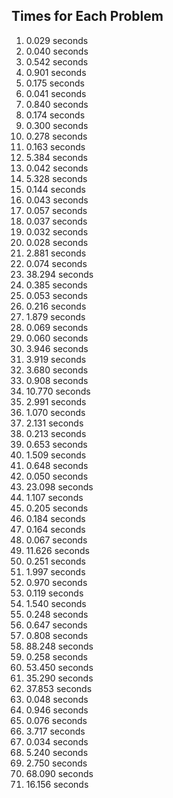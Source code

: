 ## Times for Each Problem

1.  0.029 seconds
2.  0.040 seconds
3.  0.542 seconds
4.  0.901 seconds
5.  0.175 seconds
6.  0.041 seconds
7.  0.840 seconds
8.  0.174 seconds
9.  0.300 seconds
10.  0.278 seconds
11.  0.163 seconds
12.  5.384 seconds
13.  0.042 seconds
14.  5.328 seconds
15.  0.144 seconds
16.  0.043 seconds
17.  0.057 seconds
18.  0.037 seconds
19.  0.032 seconds
20.  0.028 seconds
21.  2.881 seconds
22.  0.074 seconds
23.  38.294 seconds
24.  0.385 seconds
25.  0.053 seconds
26.  0.216 seconds
27.  1.879 seconds
28.  0.069 seconds
29.  0.060 seconds
30.  3.946 seconds
31.  3.919 seconds
32.  3.680 seconds
33.  0.908 seconds
34.  10.770 seconds
35.  2.991 seconds
36.  1.070 seconds
37.  2.131 seconds
38.  0.213 seconds
39.  0.653 seconds
40.  1.509 seconds
41.  0.648 seconds
42.  0.050 seconds
43.  23.098 seconds
44.  1.107 seconds
45.  0.205 seconds
46.  0.184 seconds
47.  0.164 seconds
48.  0.067 seconds
49.  11.626 seconds
50.  0.251 seconds
51.  1.997 seconds
52.  0.970 seconds
53.  0.119 seconds
54.  1.540 seconds
55.  0.248 seconds
56.  0.647 seconds
57.  0.808 seconds
58.  88.248 seconds
59.  0.258 seconds
60.  53.450 seconds
61.  35.290 seconds
62.  37.853 seconds
63.  0.048 seconds
64.  0.946 seconds
65.  0.076 seconds
66.  3.717 seconds
67.  0.034 seconds
68.  5.240 seconds
69.  2.750 seconds
70.  68.090 seconds
71.  16.156 seconds
